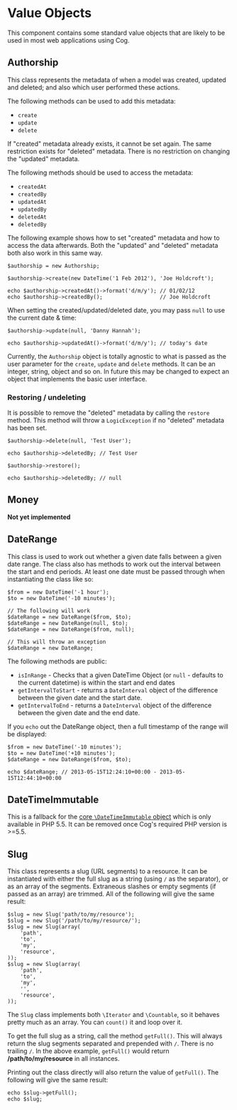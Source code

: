# Value Objects

This component contains some standard value objects that are likely to be used in most web applications using Cog.

## Authorship

This class represents the metadata of when a model was created, updated and deleted; and also which user performed these actions.

The following methods can be used to add this metadata:

* `create`
* `update`
* `delete`

If "created" metadata already exists, it cannot be set again. The same restriction exists for "deleted" metadata. There is no restriction on changing the "updated" metadata.

The following methods should be used to access the metadata:

* `createdAt`
* `createdBy`
* `updatedAt`
* `updatedBy`
* `deletedAt`
* `deletedBy`

The following example shows how to set "created" metadata and how to access the data afterwards. Both the "updated" and "deleted" metadata both also work in this same way.

	$authorship = new Authorship;

	$authorship->create(new DateTime('1 Feb 2012'), 'Joe Holdcroft');

	echo $authorship->createdAt()->format('d/m/y');	// 01/02/12
	echo $authorship->createdBy();					// Joe Holdcroft

When setting the created/updated/deleted date, you may pass `null` to use the current date & time:

	$authorship->update(null, 'Danny Hannah');

	echo $authorship->updatedAt()->format('d/m/y'); // today's date

Currently, the `Authorship` object is totally agnostic to what is passed as the user parameter for the `create`, `update` and `delete` methods. It can be an integer, string, object and so on.
In future this may be changed to expect an object that implements the basic user interface.

### Restoring / undeleting

It is possible to remove the "deleted" metadata by calling the `restore` method. This method will throw a `LogicException` if no "deleted" metadata has been set.

	$authorship->delete(null, 'Test User');

	echo $authorship->deletedBy; // Test User

	$authorship->restore();

	echo $authorship->deletedBy; // null

## Money

**Not yet implemented**

## DateRange

This class is used to work out whether a given date falls between a given date range. The class also has methods to work out the interval between the start and end periods.
At least one date must be passed through when instantiating the class like so:

	$from = new DateTime('-1 hour');
	$to = new DateTime('-10 minutes');

	// The following will work
	$dateRange = new DateRange($from, $to);
	$dateRange = new DateRange(null, $to);
	$dateRange = new DateRange($from, null);

	// This will throw an exception
	$dateRange = new DateRange;

The following methods are public:

* `isInRange` - Checks that a given DateTime Object (or `null` - defaults to the current datetime) is within the start and end dates
* `getIntervalToStart` - returns a `DateInterval` object of the difference between the given date and the start date.
* `getIntervalToEnd` - returns a `DateInterval` object of the difference between the given date and the end date.

If you `echo` out the DateRange object, then a full timestamp of the range will be displayed:

	$from = new DateTime('-10 minutes');
	$to = new DateTime('+10 minutes');
	$dateRange = new DateRange($from, $to);

	echo $dateRange; // 2013-05-15T12:24:10+00:00 - 2013-05-15T12:44:10+00:00

## DateTimeImmutable

This is a fallback for the [core `\DateTimeImmutable` object](http://www.php.net/manual/en/class.datetimeimmutable.php) which is only available in PHP 5.5. It can be removed once Cog's required PHP version is >=5.5.

## Slug

This class represents a slug (URL segments) to a resource. It can be instantiated with either the full slug as a string (using `/` as the separator), or as an array of the segments. Extraneous slashes or empty segments (if passed as an array) are trimmed. All of the following will give the same result:

	$slug = new Slug('path/to/my/resource');
	$slug = new Slug('/path/to/my/resource/');
	$slug = new Slug(array(
		'path',
		'to',
		'my',
		'resource',
	));
	$slug = new Slug(array(
		'path',
		'to',
		'my',
		'',
		'resource',
	));

The `Slug` class implements both `\Iterator` and `\Countable`, so it behaves pretty much as an array. You can `count()` it and loop over it.

To get the full slug as a string, call the method `getFull()`. This will always return the slug segments separated and prepended with `/`. There is no trailing `/`. In the above example, `getFull()` would return **/path/to/my/resource** in all instances.

Printing out the class directly will also return the value of `getFull()`. The following will give the same result:

	echo $slug->getFull();
	echo $slug;